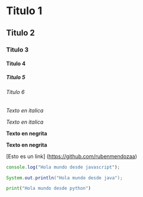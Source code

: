 # Titulo 1
## Titulo 2
### Titulo 3
#### Titulo 4
##### Titulo 5
###### Titulo 6

*Texto en italica*

_Texto en italica_

**Texto en negrita**

__Texto en negrita__

[Esto es un link] (https://github.com/rubenmendozaa)

```javascript
console.log("Hola mundo desde javascript");

```
```java
System.out.println("Hola mundo desde java");

```
```python
print("Hola mundo desde python")

```
